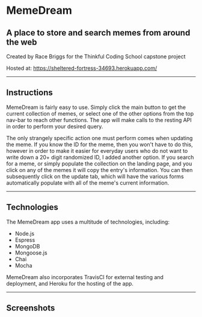 <h1>MemeDream</h1>
<h2>A place to store and search memes from around the web</h2>

Created by Race Briggs for the Thinkful Coding School capstone project

Hosted at: https://sheltered-fortress-34693.herokuapp.com/

-------------------------------------------------------------------------------------------------------------------------------------------

<h2>Instructions</h2>

<p>MemeDream is fairly easy to use. Simply click the main button to get the current collection of memes, or select one of the other options from the top nav-bar to reach other functions. The app will make calls to the resting API in order to perform your desired query.</p>

<p>The only strangely specific action one must perform comes when updating the meme. If you know the ID for the meme, then you won't have to do this, however in order to make it easier for everyday users who do not want to write down a 20+ digit randomized ID, I added another option. If you search for a meme, or simply populate the collection on the landing page, and you click on any of the memes it will copy the entry's information. You can then subsequently click on the update tab, which will have the various forms automatically populate with all of the meme's current information.</p>

----------------------------------------------------------------------------------------------------------------------------------------

<h2>Technologies</h2>

The MemeDream app uses a multitude of technologies, including:

<ul>
  <li>Node.js</li>
  <li>Espress</li>
  <li>MongoDB</li>
  <li>Mongoose.js</li>
  <li>Chai</li>
  <li>Mocha</li>
</ul>

MemeDream also incorporates TravisCI for external testing and deployment, and Heroku for the hosting of the app.

----------------------------------------------------------------------------------------------------------------------------------------

<h2>Screenshots</h2>


